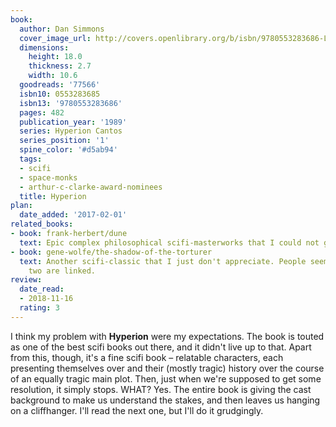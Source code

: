 ```yaml
---
book:
  author: Dan Simmons
  cover_image_url: http://covers.openlibrary.org/b/isbn/9780553283686-L.jpg
  dimensions:
    height: 18.0
    thickness: 2.7
    width: 10.6
  goodreads: '77566'
  isbn10: 0553283685
  isbn13: '9780553283686'
  pages: 482
  publication_year: '1989'
  series: Hyperion Cantos
  series_position: '1'
  spine_color: '#d5ab94'
  tags:
  - scifi
  - space-monks
  - arthur-c-clarke-award-nominees
  title: Hyperion
plan:
  date_added: '2017-02-01'
related_books:
- book: frank-herbert/dune
  text: Epic complex philosophical scifi-masterworks that I could not get into.
- book: gene-wolfe/the-shadow-of-the-torturer
  text: Another scifi-classic that I just don't appreciate. People seem to think the
    two are linked.
review:
  date_read:
  - 2018-11-16
  rating: 3
---
```


I think my problem with **Hyperion** were my expectations. The book is touted as one of the best scifi books out there,
and it didn't live up to that. Apart from this, though, it's a fine scifi book – relatable characters, each presenting
themselves over and their (mostly tragic) history over the course of an equally tragic main plot. Then, just when we're
supposed to get some resolution, it simply stops. WHAT? Yes. The entire book is giving the cast background to make us
understand the stakes, and then leaves us hanging on a cliffhanger. I'll read the next one, but I'll do it grudgingly.
